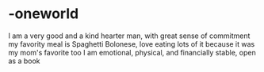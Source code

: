 # -oneworld
I am a very good and a kind hearter man, with great sense of commitment
my favority meal is Spaghetti Bolonese, love eating lots of it because it was my mom's favorite too
I am emotional, physical, and financially stable, open as a book
